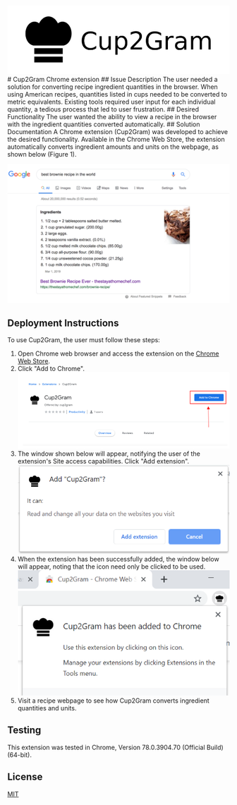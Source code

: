 <img src="https://github.com/tayharvey/cup2gram/blob/master/images/cup2gram_title.png" width="963">
# Cup2Gram Chrome extension
## Issue Description
The user needed a solution for converting recipe ingredient quantities in the browser. When using American recipes, quantities listed in cups needed to be converted to metric equivalents. Existing tools required user input for each individual quantity, a tedious process that led to user frustration.
## Desired Functionality
The user wanted the ability to view a recipe in the browser with the ingredient quantities converted automatically.
## Solution Documentation
A Chrome extension (Cup2Gram) was developed to achieve the desired functionality. Available in the Chrome Web Store, the extension automatically converts ingredient amounts and units on the webpage, as shown below (Figure 1).

![Recipe Example](images/brownie_screenshot.png)



## Deployment Instructions
To use Cup2Gram, the user must follow these steps:
1. Open Chrome web browser and access the extension on the [Chrome Web Store](https://chrome.google.com/webstore/detail/cup2gram/obcfddpfmiopcafbphnomjepgopgigah).
2. Click "Add to Chrome".
![Add to Chrome](images/add_to_chrome.png)
3. The window shown below will appear, notifying the user of the extension's Site access capabilities. Click "Add extension". <br />
![Site access](images/site_access.png)
4. When the extension has been successfully added, the window below will appear, noting that the icon need only be clicked to be used. <br />
![Extension added](images/extension_added.png)
5. Visit a recipe webpage to see how Cup2Gram converts ingredient quantities and units.

## Testing
This extension was tested in Chrome, Version 78.0.3904.70 (Official Build) (64-bit).

## License
[MIT](https://github.com/tayharvey/cup2gram/blob/master/LICENSE.txt)
